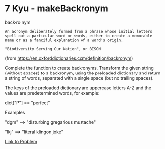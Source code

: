 # 7 Kyu - makeBackronym

back·ro·nym

    An acronym deliberately formed from a phrase whose initial letters spell out a particular word or words, either to create a memorable name or as a fanciful explanation of a word's origin.

    "Biodiversity Serving Our Nation", or BISON

(from https://en.oxforddictionaries.com/definition/backronym)

Complete the function to create backronyms. Transform the given string (without spaces) to a backronym, using the preloaded dictionary and return a string of words, separated with a single space (but no trailing spaces).

The keys of the preloaded dictionary are uppercase letters A-Z and the values are predetermined words, for example:

dict["P"] == "perfect"

Examples

"dgm" ==> "disturbing gregarious mustache"

"lkj" ==> "literal klingon joke"


[Link to Problem](https://www.codewars.com/kata/55805ab490c73741b7000064/train/javascript)